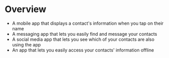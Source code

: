 # Overview

- A mobile app that displays a contact's information when you tap on their name
- A messaging app that lets you easily find and message your contacts
- A social media app that lets you see which of your contacts are also using
  the app
- An app that lets you easily access your contacts' information offline

